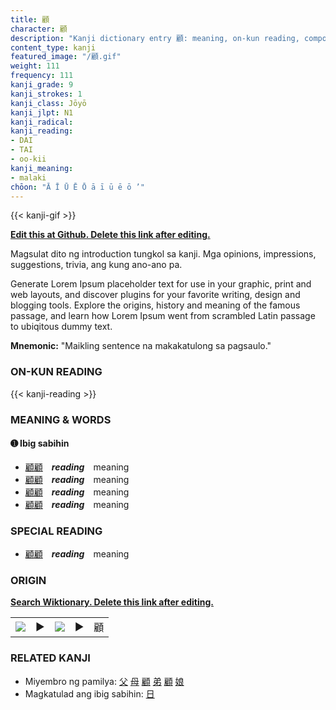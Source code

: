 ```yaml
---
title: 顧
character: 顧
description: "Kanji dictionary entry 顧: meaning, on-kun reading, compounds, origin, related kanji"
content_type: kanji
featured_image: "/顧.gif"
weight: 111
frequency: 111
kanji_grade: 9
kanji_strokes: 1
kanji_class: Jōyō
kanji_jlpt: N1
kanji_radical: 
kanji_reading: 
- DAI
- TAI
- oo-kii
kanji_meaning:
- malaki
chōon: "Ā Ī Ū Ē Ō ā ī ū ē ō ’"
---
```

[//]: # (Don't edit the line below. Kanji animated GIF code is automatically generated.)
{{< kanji-gif >}}

[//]: # (Edit below this line.)

**[Edit this at Github. Delete this link after editing.](https://github.com/tim0g/tim/tree/main/content/kanji/顧/index.md)**

Magsulat dito ng introduction tungkol sa kanji. Mga opinions, impressions, suggestions, trivia, ang kung ano-ano pa.

Generate Lorem Ipsum placeholder text for use in your graphic, print and web layouts, and discover plugins for your favorite writing, design and blogging tools. Explore the origins, history and meaning of the famous passage, and learn how Lorem Ipsum went from scrambled Latin passage to ubiqitous dummy text.
 
**Mnemonic:** "Maikling sentence na makakatulong sa pagsaulo."

### ON-KUN READING

[//]: # (Don't edit the line below. ON-KUN READING code is automatically generated.)
{{< kanji-reading >}}

### MEANING & WORDS

#### ➊ **Ibig sabihin**
  - [顧](../顧)[顧](../顧)　***reading***　meaning
  - [顧](../顧)[顧](../顧)　***reading***　meaning
  - [顧](../顧)[顧](../顧)　***reading***　meaning
  - [顧](../顧)[顧](../顧)　***reading***　meaning

### SPECIAL READING
  - [顧](../顧)[顧](../顧)　***reading***　meaning

### ORIGIN

**[Search Wiktionary. Delete this link after editing.](https://wiktionary.org/wiki/顧)**
<table class="kanji-table"><tr><td>
<img src="60px-顧-bronze.svg.png">
</td><td>▶</td><td>
<img src="60px-顧-oracle.svg.png">
</td><td>▶</td>
<td class="kanji-origin">顧</td>
</tr></table>

### RELATED KANJI
- Miyembro ng pamilya: [父](../父) [母](../母) [顧](../顧) [弟](../弟) [顧](../顧) [娘](../娘)
- Magkatulad ang ibig sabihin: [日](../日)
